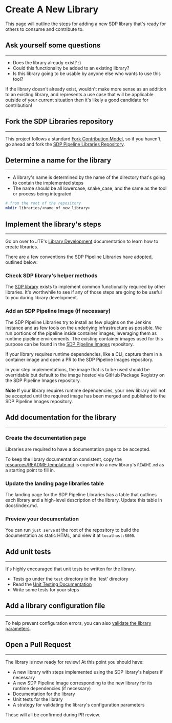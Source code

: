 # Create A New Library

This page will outline the steps for adding a new SDP library that's ready for others to consume and contribute to.

## Ask yourself some questions

---

* Does the library already exist? :)
* Could this functionality be added to an existing library?
* Is this library going to be usable by anyone else who wants to use this tool?

If the library doesn't already exist, wouldn't make more sense as an addition to an existing library,
and represents a use case that will be applicable outside of your current situation then it's likely a good candidate for contribution!

## Fork the SDP Libraries repository

---

This project follows a standard [Fork Contribution Model](https://gist.github.com/Chaser324/ce0505fbed06b947d962),
so if you haven't, go ahead and fork the [SDP Pipeline Libraries Repository](https://github.com/boozallen/sdp-libraries).

## Determine a name for the library

---

* A library's name is determined by the name of the directory that's going to contain the implemented steps
* The name should be all lowercase, snake_case, and the same as the tool or process being integrated

```bash
# from the root of the repository
mkdir libraries/<name_of_new_library>
```

## Implement the library's steps

---

Go on over to JTE's [Library Development](https://jenkinsci.github.io/templating-engine-plugin/2.3/concepts/library-development/overview/) documentation to learn how to create libraries.

There are a few conventions the SDP Pipeline Libraries have adopted, outlined below:

### Check SDP library's helper methods

The [SDP library](./libraries/sdp/) exists to implement common functionality required by other libraries.
It's worthwhile to see if any of those steps are going to be useful to you during library development.

### Add an SDP Pipeline Image (if necessary)

The SDP Pipeline Libraries try to install as few plugins on the Jenkins instance and as few tools on the underlying infrastructure as possible.
We run portions of the pipeline inside container images, leveraging them as runtime pipeline environments.
The existing container images used for this purpose can be found in the [SDP Pipeline Images](https://github.com/boozallen/sdp-images) repository.

If your library requires runtime dependencies, like a CLI, capture them in a container image and open a PR to the SDP Pipeline Images repository.

In your step implementations, the image that is to be used should be overridable but default to the image hosted via GitHub Package Registry on the SDP Pipeline Images repository.

**Note** If your library requires runtime dependencies, your new library will not be accepted until the required image has been merged and published to the SDP Pipeline Images repository.

## Add documentation for the library

---

### Create the documentation page

Libraries are required to have a documentation page to be accepted.

To keep the library documentation consistent, copy the [resources/README.template.md](https://github.com/boozallen/sdp-libraries/blob/mkdocs/resources/README.template.md) is copied into a new library's `README.md` as a starting point to fill in.

### Update the landing page libraries table

The landing page for the SDP Pipeline Libraries has a table that outlines each library and a high-level description of the library.
Update this table in docs/index.md.

### Preview your documentation

You can run `just serve` at the root of the repository to build the documentation as static HTML, and view it at `localhost:8000`.

## Add unit tests

---

It's highly encouraged that unit tests be written for the library.  

* Tests go under the `test` directory in the 'test' directory
* Read the [Unit Testing Documentation](../Unit_Testing/index.md)
* Write some tests for your steps

## Add a library configuration file

---

To help prevent configuration errors, you can also [validate the library parameters](https://jenkinsci.github.io/templating-engine-plugin/2.3/concepts/library-development/library-configuration-file/).

## Open a Pull Request

---

The library is now ready for review! At this point you should have:

* A new library with steps implemented using the SDP library's helpers if necessary
* A new SDP Pipeline Image corresponding to the new library for its runtime dependencies (if necessary)
* Documentation for the library
* Unit tests for the library
* A strategy for validating the library's configuration parameters

These will all be confirmed during PR review.
